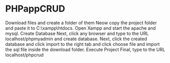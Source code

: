 # PHPappCRUD
Download files and create a folder of them
Neow copy the project folder and paste it to C:\xampp\htdocs.
Open Xampp and start the apache and mysql.
Create Database
Next, click any browser and type to the URL localhost/phpmyadmin and create database.
Next, click the created database and click import to the right tab and click choose file and import the sql file inside the download folder.
Execute Project
Final, type to the URL localhost/phpcrud


